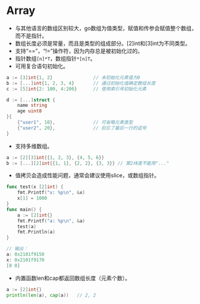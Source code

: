 
Array
=========

- 与其他语言的数组区别较大，go数组为值类型，赋值和传参会赋值整个数组，而不是指针。
- 数组长度必须是常量，而且是类型的组成部分。[2]int和[3]int为不同类型。
- 支持“==”，“!=”操作符，因为内存总是被初始化过的。
- 指针数组`[n]*T`，数组指针`*[n]T`。
- 可用复合语句初始化。

```go
a := [3]int{1, 2}               // 未初始化元素值为0
b := [...]int{1, 2, 3, 4}       // 通过初始化值确定数组长度
c := [5]int{2: 100, 4:200}      // 使用索引号初始化元素

d := [...]struct {
    name string
    age uint8
}{
    {"user1", 10},              // 可省略元素类型
    {"user2", 20},              // 别忘了最后一行的逗号
}
```

- 支持多维数组。

```go
a := [2][3]int{{1, 2, 3}, {4, 5, 6}}
b := [...][2]int{{1, 1}, {2, 2}, {3, 3}} // 第2纬度不能用"..."
```

- 值拷贝会造成性能问题，通常会建议使用slice，或数组指针。

```go
func test(x [2]int) {
    fmt.Printf("x: %p\n", &x)
    x[1] = 1000
}
func main() {
    a := [2]int{}
    fmt.Printf("a: %p\n", &a)
    test(a)
    fmt.Println(a)
}

// 输出：
a: 0x2101f9150
x: 0x2101f9170
[0 0]
```

- 内置函数len和cap都返回数组长度（元素个数）。

```go
a := [2]int{}
println(len(a), cap(a))   // 2, 2
```
